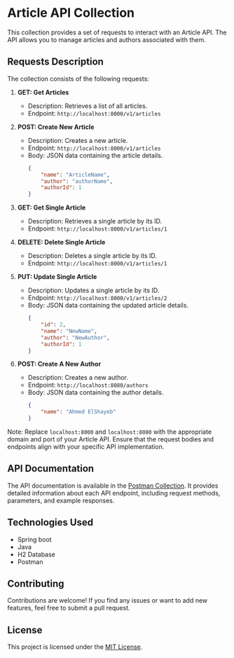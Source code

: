 # Article API Collection

This collection provides a set of requests to interact with an Article API. The API allows you to manage articles and authors associated with them.

## Requests Description

The collection consists of the following requests:

1. **GET: Get Articles**

   - Description: Retrieves a list of all articles.
   - Endpoint: `http://localhost:8000/v1/articles`

2. **POST: Create New Article**

   - Description: Creates a new article.
   - Endpoint: `http://localhost:8000/v1/articles`
   - Body: JSON data containing the article details.
     ```json
     {
         "name": "ArticleName",
         "author": "authorName",
         "authorId": 1
     }
     ```

3. **GET: Get Single Article**

   - Description: Retrieves a single article by its ID.
   - Endpoint: `http://localhost:8000/v1/articles/1`

4. **DELETE: Delete Single Article**

   - Description: Deletes a single article by its ID.
   - Endpoint: `http://localhost:8000/v1/articles/1`

5. **PUT: Update Single Article**

   - Description: Updates a single article by its ID.
   - Endpoint: `http://localhost:8000/v1/articles/2`
   - Body: JSON data containing the updated article details.
     ```json
     {
         "id": 2,
         "name": "NewName",
         "author": "NewAuthor",
         "authorId": 1
     }
     ```

6. **POST: Create A New Author**

   - Description: Creates a new author.
   - Endpoint: `http://localhost:8080/authors`
   - Body: JSON data containing the author details.
     ```json
     {
         "name": "Ahmed ElShayeb"
     }
     ```

Note: Replace `localhost:8000` and `localhost:8080` with the appropriate domain and port of your Article API. Ensure that the request bodies and endpoints align with your specific API implementation.

## API Documentation

The API documentation is available in the [Postman Collection](https://www.postman.com/crimson-moon-466632/workspace/my-workspace/collection/21868696-7e015f20-ca16-4346-9f7c-57a445e59c9e?action=share&creator=21868696). It provides detailed information about each API endpoint, including request methods, parameters, and example responses.

## Technologies Used

- Spring boot 
- Java
- H2 Database
- Postman

## Contributing

Contributions are welcome! If you find any issues or want to add new features, feel free to submit a pull request.

## License

This project is licensed under the [MIT License](LICENSE).

